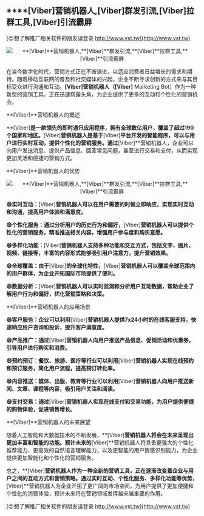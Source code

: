 ## ****[Viber]**营销机器人,**[Viber]**群发引流,**[Viber]**拉群工具,**[Viber]**引流霸屏**

[😍想了解推广相关软件的朋友请登录 http://www.vst.tw](http://www.vst.tw)

 <center><img src="https://vst.tw/MP4/tuiguang/png/6.png" alt="**[Viber]**营销机器人,**[Viber]**群发引流,**[Viber]**拉群工具,**[Viber]**引流霸屏"></center>

在当今数字化时代，营销方式正在不断演进，以适应消费者日益增长的需求和期待。随着移动互联网的普及和社交媒体的兴起，企业不断寻求创新的方式来与其目标受众进行沟通和互动。**[Viber]**营销机器人（**[Viber]** Marketing Bot）作为一种新型的营销工具，正在迅速崭露头角，为企业提供了更多的互动和个性化的营销机会。

**[Viber]**营销机器人的概述

**[Viber]**是一款领先的即时通讯应用程序，拥有全球数亿用户，覆盖了超过190个国家和地区。**[Viber]**营销机器人是基于**[Viber]**平台开发的智能程序，可以与用户进行实时互动，提供个性化的营销服务。通过**[Viber]**营销机器人，企业可以向用户发送消息、提供产品信息、回答常见问题，甚至进行交易和支付，从而实现更加灵活和便捷的营销方式。

**[Viber]**营销机器人的优势

 <center><img src="https://vst.tw/MP4/tuiguang/png/0.png" alt="**[Viber]**营销机器人,**[Viber]**群发引流,**[Viber]**拉群工具,**[Viber]**引流霸屏"></center>

**😄实时互动：**[Viber]**营销机器人可以在用户需要的时候立即响应，实现实时互动和沟通，提高用户体验和满意度。**

**😄个性化服务：通过分析用户的历史行为和偏好，**[Viber]**营销机器人可以提供个性化的营销服务，精准推送相关内容，增强用户参与度和购买意愿。**

**😄多样化功能：**[Viber]**营销机器人支持多种功能和交互方式，包括文字、图片、视频、链接等，丰富的内容形式能够吸引用户注意力，提升营销效果。**

**😄全球覆盖：由于**[Viber]**的全球化特性，**[Viber]**营销机器人可以覆盖全球范围内的用户群体，为企业开拓国际市场提供了便利。**

**😄数据分析：**[Viber]**营销机器人可以实时监测和分析用户互动数据，帮助企业了解用户行为和偏好，优化营销策略和决策。**

**[Viber]**营销机器人的应用场景

**😄客户服务：企业可以利用**[Viber]**营销机器人提供7x24小时的在线客服支持，快速响应用户咨询和投诉，提升客户满意度。**

**😄产品推广：通过**[Viber]**营销机器人向用户推送产品信息、促销活动和优惠券，引导用户进行购买和消费。**

**😄预约预订：餐饮、旅游、医疗等行业可以利用**[Viber]**营销机器人实现在线预约和预订服务，简化用户流程，提高预订转化率。**

**😄内容推送：媒体、出版、教育等行业可以利用**[Viber]**营销机器人向用户推送新闻、文章、课程等内容，吸引用户关注和阅读。**

**😄支付交易：通过**[Viber]**营销机器人实现在线支付和交易功能，为用户提供便捷的购物体验，促进销售增长。**

**[Viber]**营销机器人的未来展望

随着人工智能和大数据技术的不断发展，**[Viber]**营销机器人将会在未来呈现出更加丰富和智能的功能。预计未来的**[Viber]**营销机器人将具备更强大的个性化推荐能力、更高效的自然语言理解能力，以及更智能的用户情感识别能力，为企业提供更加智能化和个性化的营销服务。

总之，**[Viber]**营销机器人作为一种全新的营销工具，正在逐渐改变着企业与用户之间的互动方式和营销策略。通过实时互动、个性化服务、多样化功能等优势，**[Viber]**营销机器人为企业开拓了更广阔的市场空间，为用户提供了更加便捷和个性化的消费体验，预计未来将在营销领域发挥越来越重要的作用。

[😍想了解推广相关软件的朋友请登录 http://www.vst.tw](http://www.vst.tw)



